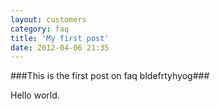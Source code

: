 ```yaml
---
layout: customers
category: faq
title: 'My first post'
date: 2012-04-06 21:35
---
```


###This is the first post on faq bldefrtyhyog###

Hello world.


